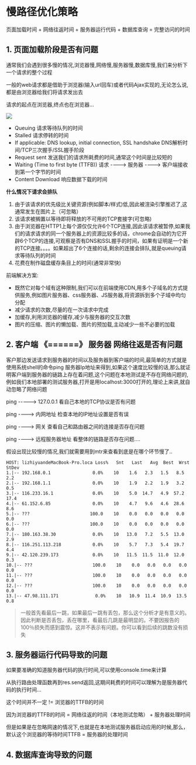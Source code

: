 <!--
 * @Date: 2020-04-18 21:04:40
 * @LastEditors: lizhiyuan
 * @LastEditTime: 2020-04-19 22:34:03
 * @FilePath: /慢路径优化策略/README.md
 -->

# 慢路径优化策略

页面加载时间 + 网络往返时间 + 服务器运行代码 + 数据库查询 = 完整访问的时间

## 1. 页面加载阶段是否有问题

通常我们会遇到很多慢的情况,浏览器慢,网络慢,服务器慢,数据库慢,我们来分析下一个请求的整个过程

一般的web请求都是借助于浏览器(输入url回车)或者代码Ajax实现的,无论怎么说,都是由浏览器给我们将请求发出去

请求的起点在浏览器,终点也在浏览器...

![](https://developers.google.com/web/tools/chrome-devtools/network/imgs/timeline-view-hover.png)

- Queuing 请求等待队列的时间
- Stalled 请求停转的时间
- If applicable: DNS lookup, initial connection, SSL handshake  DNS解析时间/TCP三次握手/SSL握手阶段
- Request sent 发送我们的请求所耗费的时间,通常这个时间是比较短的
- Waiting (Time to first byte (TTFB)) 请求 ----> 服务器 ----> 客户端接收到第一个字节的时间
- Content Download 响应数据下载的时间

**什么情况下请求会排队**

1. 由于该请求的优先级比关键资源(例如脚本/样式)低,因此被渲染引擎推迟了,这通常发生在图片上（可忽略）
2. 该请求被搁置以等待即将释放的不可用的TCP套接字(可忽略)
3. 由于浏览器在HTTP1上每个源仅仅允许6个TCP连接,因此该请求被暂停,如果我们的请求请求的同一个服务器上的资源比较多的话，chrome会自动的为它开辟6个TCP的连接,可观察是否有DNS和SSL握手的时间，如果有证明是一个新的TCP连接。。。。如果超出了6个连接的话,剩余的连接会排队,就是queuing请求等待队列的时间
4. 花费在制作磁盘缓存条目上的时间(通常非常快)

前端解决方案:

- 既然它对每个域有这种限制,我们可以在前端使用CDN,用多个子域名的方式提供服务,例如图片服务器、css服务器、JS服务器,将资源拆到多个子域中均匀分配
- 减少请求的次数,尽量的在一次请求中完成
- 加缓存,利用浏览器的缓存,减少与服务器的交互次数
- 图片的压缩、图片的懒加载、图片的预加载,主动减少一些不必要的加载


## 2. 客户端 《======》 服务器 网络往返是否有问题

客户那边发送请求到服务器的时间以及服务器到客户端的时间,最简单的方式就是使用系统shell的命令ping 服务器Ip地址来得到,如果这个速度比较慢的话,那么就证明客户端到服务器的链路上存在着问题,这个问题在本地测试是不存在网络问题的,例如我们本地部署的测试服务器,打开是用localhost:3000打开的,理论上来讲,就自动忽略了网络问题

ping -----> 127.0.0.1 看自己本地的TCP协议是否有问题

ping ----> 内网地址 检查本地的IP地址设置是否有误

ping ----> 网关 查看自己和路由器之间的连接是否存在问题

ping ----> 远程服务器地址 看整体的链路是否存在问题....

假设出现比较慢的情况,我们就需要用到mtr来查看到底是在哪个环节慢了..

    HOST: lizhiyuandeMacBook-Pro.loca Loss%   Snt   Last   Avg  Best  Wrst StDev
    1.|-- 192.168.0.1                0.0%    10    1.6   2.3   1.5   8.5   2.2
    2.|-- 192.168.1.1                0.0%    10    1.9   2.2   1.9   3.2   0.5
    3.|-- 116.233.16.1               0.0%    10    5.0  14.7   4.9  57.2  17.4
    4.|-- 61.152.6.85                0.0%    10    4.7   9.6   4.6  28.6   8.6
    5.|-- ???                       100.0    10    0.0   0.0   0.0   0.0   0.0
    6.|-- ???                       100.0    10    0.0   0.0   0.0   0.0   0.0
    7.|-- 180.163.38.30              0.0%    10   13.0   7.2   5.5  13.0   2.9
    8.|-- 116.251.113.218            0.0%    10    5.7   7.3   5.4  19.7   4.4
    9.|-- 42.120.239.173             0.0%    10   11.5  11.5  11.0  12.0   0.3
    10.|-- ???                       100.0    10    0.0   0.0   0.0   0.0   0.0
    11.|-- ???                       100.0    10    0.0   0.0   0.0   0.0   0.0
    12.|-- ???                       100.0    10    0.0   0.0   0.0   0.0   0.0
    13.|-- 47.98.111.171              0.0%    10   10.9  11.4  10.9  13.5   0.8

> 一般首先看最后一跳，如果最后一跳有丢包，那么这个分析才是有意义的。因此判断是否丢包，丢在哪里，看最后几跳是最明显的。不要因报告的100％损失而感到震惊。这并不表示有问题。你可以看到后续的跳数没有损失


## 3. 服务器运行代码导致的问题

如果要准确的知道服务器代码的执行时间,可以使用console.time来计算

从执行路由处理函数再到res.send返回,这期间耗费的时间可以理解为是服务器代码的执行时间...

这个时间并不一定 != 浏览器的TTFB的时间

因为浏览器的TTFB的时间 = 网络往返的时间（本地测试忽略） + 服务器处理时间

但是如果是在忽略网速的情况下,也就是在本地测试服务器启动应用的时候,那么，默认这个浏览器的等待时间TTFB = 服务器的处理时间





## 4. 数据库查询导致的问题












